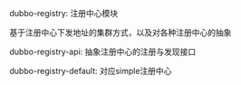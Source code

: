 dubbo-registry: 注册中心模块

基于注册中心下发地址的集群方式，以及对各种注册中心的抽象

dubbo-registry-api: 抽象注册中心的注册与发现接口

dubbo-registry-default: 对应simple注册中心

